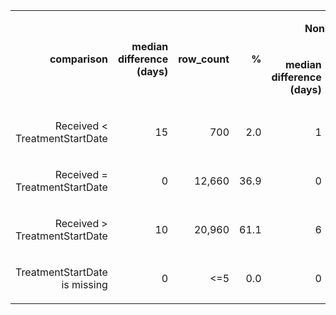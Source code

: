 <table>
  <tr>
   <td rowspan="2" ><p style="text-align: right">
<strong>comparison</strong></p>

   </td>
   <td rowspan="2" ><p style="text-align: right">
<strong>median difference (days)</strong></p>

   </td>
   <td rowspan="2" ><p style="text-align: right">
<strong>row_count</strong></p>

   </td>
   <td rowspan="2" ><p style="text-align: right">
<strong>%</strong></p>

   </td>
   <td colspan="3" ><p style="text-align: right">
<strong>Non-hospitalised only</strong></p>

   </td>
  </tr>
  <tr>
   <td><p style="text-align: right">
<strong>median difference (days)</strong></p>

   </td>
   <td><p style="text-align: right">
<strong>row_count</strong></p>

   </td>
   <td><p style="text-align: right">
<strong>%</strong></p>

   </td>
  </tr>
  <tr>
   <td><p style="text-align: right">
Received &lt; TreatmentStartDate</p>

   </td>
   <td><p style="text-align: right">
15</p>

   </td>
   <td><p style="text-align: right">
700</p>

   </td>
   <td><p style="text-align: right">
2.0</p>

   </td>
   <td><p style="text-align: right">
1</p>

   </td>
   <td><p style="text-align: right">
480</p>

   </td>
   <td><p style="text-align: right">
10.6</p>

   </td>
  </tr>
  <tr>
   <td><p style="text-align: right">
Received = TreatmentStartDate</p>

   </td>
   <td><p style="text-align: right">
0</p>

   </td>
   <td><p style="text-align: right">
12,660</p>

   </td>
   <td><p style="text-align: right">
36.9</p>

   </td>
   <td><p style="text-align: right">
0</p>

   </td>
   <td><p style="text-align: right">
2,120</p>

   </td>
   <td><p style="text-align: right">
46.9</p>

   </td>
  </tr>
  <tr>
   <td><p style="text-align: right">
Received > TreatmentStartDate</p>

   </td>
   <td><p style="text-align: right">
10</p>

   </td>
   <td><p style="text-align: right">
20,960</p>

   </td>
   <td><p style="text-align: right">
61.1</p>

   </td>
   <td><p style="text-align: right">
6</p>

   </td>
   <td><p style="text-align: right">
1,920</p>

   </td>
   <td><p style="text-align: right">
42.5</p>

   </td>
  </tr>
  <tr>
   <td><p style="text-align: right">
TreatmentStartDate is missing</p>

   </td>
   <td><p style="text-align: right">
0</p>

   </td>
   <td><p style="text-align: right">
&lt;=5</p>

   </td>
   <td><p style="text-align: right">
0.0</p>

   </td>
   <td><p style="text-align: right">
0</p>

   </td>
   <td><p style="text-align: right">
0.0</p>

   </td>
   <td><p style="text-align: right">
0.0</p>

   </td>
  </tr>
</table>

